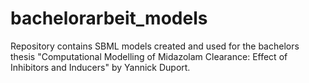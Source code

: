 # bachelorarbeit_models
Repository contains SBML models created and used for the bachelors thesis "Computational Modelling of Midazolam Clearance: Effect of Inhibitors and Inducers" by Yannick Duport.
